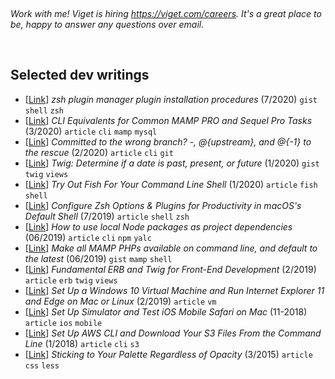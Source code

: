 &nbsp;

_Work with me! Viget is hiring <https://viget.com/careers>. It's a great place to be, happy to answer any questions over email._

&nbsp;

## Selected dev writings

- [[Link](https://gist.github.com/olets/06009589d7887617e061481e22cf5a4a#zsh-plugin-manager-plugin-installation-procedures)] _zsh plugin manager plugin installation procedures_ (7/2020) `gist` `shell` `zsh`
- [[Link](https://www.viget.com/articles/cli-equivalents-for-common-mamp-pro-and-sequel-pro-tasks/)] _CLI Equivalents for Common MAMP PRO and Sequel Pro Tasks_ (3/2020) `article` `cli` `mamp` `mysql`
- [[Link](https://www.viget.com/articles/committed-to-the-wrong-branch-upstream-and-to-the-rescue/)] _Committed to the wrong branch? -, @{upstream}, and @{-1} to the rescue_ (2/2020) `article` `cli` `git`
- [[Link](https://gist.github.com/olets/1004293ede5b4e7b9af05fb1e76d9d6d)] _Twig: Determine if a date is past, present, or future_ (1/2020) `gist` `twig` `views`
- [[Link](https://www.viget.com/articles/try-out-fish-for-your-command-line-shell/)] _Try Out Fish For Your Command Line Shell_ (1/2020) `article` `fish` `shell`
- [[Link](https://www.viget.com/articles/zsh-config-productivity-plugins-for-mac-oss-default-shell/)] _Configure Zsh Options & Plugins for Productivity in macOS's Default Shell_ (7/2019) `article` `shell` `zsh`
- [[Link](https://www.viget.com/articles/how-to-use-local-unpublished-node-packages-as-project-dependencies/)] _How to use local Node packages as project dependencies_ (06/2019) `article` `cli` `npm` `yalc`
- [[Link](https://gist.github.com/olets/79dfd103c72e7a4038c86b70f2035491)] _Make all MAMP PHPs available on command line, and default to the latest_ (06/2019) `gist` `mamp` `shell`
- [[Link](https://www.viget.com/articles/fundamental-erb-and-twig-for-front-end-development/)] _Fundamental ERB and Twig for Front-End Development_ (2/2019) `article` `erb` `twig` `views`
- [[Link](https://www.viget.com/articles/set-up-a-windows-10-virtual-machine-and-browser-test-ie-11-and-edge-on-mac/)] _Set Up a Windows 10 Virtual Machine and Run Internet Explorer 11 and Edge on Mac or Linux_ (2/2019) `article` `vm`
- [[Link](https://www.viget.com/articles/set-up-simulator-and-test-ios-mobile-safari-on-mac/)] _Set Up Simulator and Test iOS Mobile Safari on Mac_ (11-2018) `article` `ios` `mobile`
- [[Link](https://www.viget.com/articles/set-up-aws-cli-and-download-your-s3-files-from-the-command-line/)] _Set Up AWS CLI and Download Your S3 Files From the Command Line_ (1/2018) `article` `cli` `s3`
- [[Link](https://www.newmediacampaigns.com/blog/sticking-to-your-palette-regardless-of-opacity)] _Sticking to Your Palette Regardless of Opacity_ (3/2015) `article` `css` `less`


